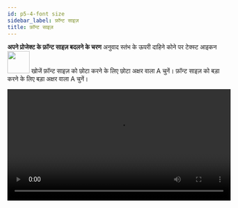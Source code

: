 ```yaml
---
id: p5-4-font size
sidebar_label: फ़ॉन्ट साइज़
title: फ़ॉन्ट साइज़
---
```



**अपने प्रोजेक्ट के फ़ॉन्ट साइज़ बदलने के चरण**
अनुवाद स्तंभ के ऊपरी दाहिने कोने पर टेक्स्ट आइकन <img src="/assets/font-size.png" width="50px" alt=""/> खोजें
फ़ॉन्ट साइज़ को छोटा करने के लिए छोटा अक्षर वाला A चुनें।
फ़ॉन्ट साइज़ को बड़ा करने के लिए बड़ा अक्षर वाला A चुनें।

<video controls src="/assets/change-font.mov" width="100%" type="video/mov"/>